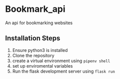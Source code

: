 # Bookmark_api
An api for bookmarking websites

## Installation Steps
1. Ensure python3 is installed
2. Clone the repository
3. create a virtual environment using ```pipenv shell```
4. set up enviromental variables
7. Run the flask development server using ```flask run```
